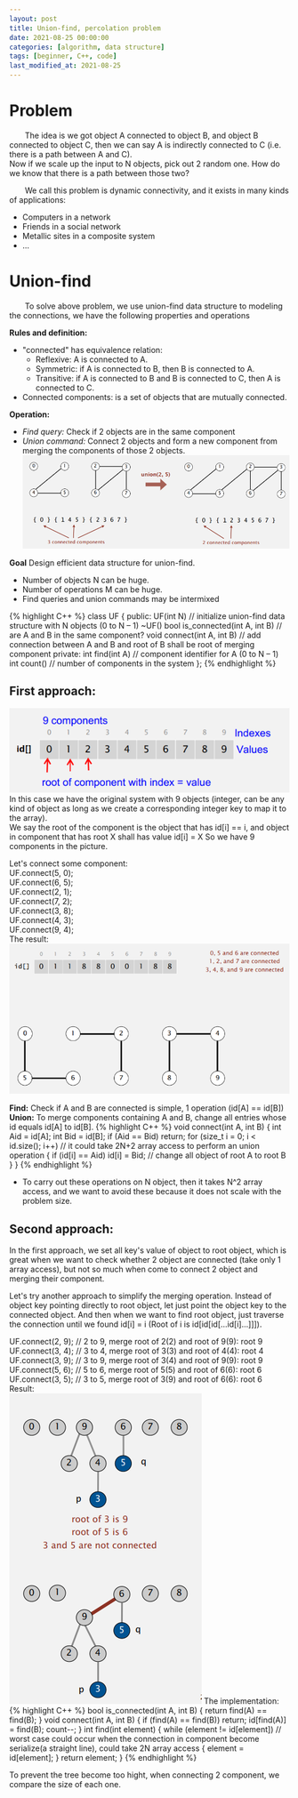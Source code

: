 ```yaml
---
layout: post
title: Union-find, percolation problem
date: 2021-08-25 00:00:00
categories: [algorithm, data structure]
tags: [beginner, C++, code]
last_modified_at: 2021-08-25
---
```


# Problem

  The idea is we got object A connected to object B, and object B connected to
 object C, then we can say A is indirectly connected to C (i.e. there is a path between A and C).  
Now if we scale up the input to N objects, pick out 2 random one. How do we know
 that there is a path between those two?

  We call this problem is dynamic connectivity, and it exists in many kinds of applications:
* Computers in a network
* Friends in a social network
* Metallic sites in a composite system
* ...

# Union-find

  To solve above problem, we use union-find data structure to modeling the connections, we have the following properties and operations

**Rules and definition:**
- "connected" has equivalence relation:
  * Reflexive: A is connected to A.
  * Symmetric: if A is connected to B, then B is connected to A.
  * Transitive: if A is connected to B and B is connected to C, then A is connected to C.
- Connected components: is a set of objects that are mutually connected.

**Operation:**
- *Find query:* Check if 2 objects are in the same component
- *Union command:* Connect 2 objects and form a new component from merging the components of those 2 objects.
![union-find](/assets/img/blogs/2021_08_30/union-find1.png)

**Goal**
Design efficient data structure for union-find.
-  Number of objects N can be huge.
-  Number of operations M can be huge.
-  Find queries and union commands may be intermixed

{% highlight C++ %}
class UF
{
public:
	UF(int N)                       // initialize union-find data structure with N objects (0 to N – 1)
	~UF()
	bool is_connected(int A, int B) // are A and B in the same component?
	void connect(int A, int B)      // add connection between A and B and root of B shall be root of merging component
private:
	int find(int A)                 // component identifier for A (0 to N – 1)
	int count()                     // number of components in the system
};
{% endhighlight %}

## First approach:
![union-find](/assets/img/blogs/2021_08_30/union-find2.png)
In this case we have the original system with 9 objects (integer, can be any kind of object as long as we create a corresponding integer key to map it to the array).  
We say the root of the component is the object that has id[i] == i,
and object in component that has root X shall has value id[i] = X
So we have 9 components in the picture.  

Let's connect some component:  
UF.connect(5, 0);  
UF.connect(6, 5);  
UF.connect(2, 1);  
UF.connect(7, 2);  
UF.connect(3, 8);  
UF.connect(4, 3);  
UF.connect(9, 4);  
The result:  
![union-find](/assets/img/blogs/2021_08_30/union-find3.png)

**Find:** Check if A and B are connected is simple, 1 operation (id[A] == id[B])
**Union:** To merge components containing A and B, change all entries whose id equals id[A] to id[B].
{% highlight C++ %}
void connect(int A, int B)
{
    int Aid = id[A];
    int Bid = id[B];
    if (Aid == Bid) return;
    for (size_t i = 0; i < id.size(); i++) // it could take 2N+2 array access to perform an union operation
    {
        if (id[i] == Aid) id[i] = Bid; // change all object of root A to root B
    }
}
{% endhighlight %}
* To carry out these operations on N object, then it takes N^2 array access, and we want to avoid these because it does not scale with the problem size.

## Second approach:
In the first approach, we set all key's value of object to root object, which is great when we want to check whether 2 object are connected (take only 1 array access), but not so much
when come to connect 2 object and merging their component.  

Let's try another approach to simplify the merging operation. Instead of object key pointing directly to root object, let just point the object key to the connected object.
And then when we want to find root object, just traverse the connection until we found id[i] = i (Root of i is id[id[id[...id[i]...]]]).  

UF.connect(2, 9); // 2 to 9, merge root of 2(2) and root of 9(9): root 9  
UF.connect(3, 4); // 3 to 4, merge root of 3(3) and root of 4(4): root 4  
UF.connect(3, 9); // 3 to 9, merge root of 3(4) and root of 9(9): root 9  
UF.connect(5, 6); // 5 to 6, merge root of 5(5) and root of 6(6): root 6  
UF.connect(3, 5); // 3 to 5, merge root of 3(9) and root of 6(6): root 6  
Result:  
![union-find](/assets/img/blogs/2021_08_30/union-find4.png)
The implementation:  
{% highlight C++ %}
bool is_connected(int A, int B)
{
    return find(A) == find(B);
}
void connect(int A, int B)
{
    if (find(A) == find(B)) return;
    id[find(A)] = find(B);
    count--;
}
int find(int element)
{
    while (element != id[element]) // worst case could occur when the connection in component become serialize(a straight line), could take 2N array access
    {
        element = id[element];
    }
    return element;
}
{% endhighlight %}

To prevent the tree become too hight, when connecting 2 component, we compare the size of each one.